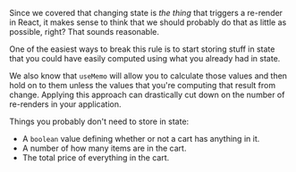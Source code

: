 Since we covered that changing state is _the thing_ that triggers a re-render in React, it makes sense to think that we should probably do that as little as possible, right? That sounds reasonable.

One of the easiest ways to break this rule is to start storing stuff in state that you could have easily computed using what you already had in state. 

We also know that `useMemo` will allow you to calculate those values and then hold on to them unless the values that you're computing that result from change. Applying this approach can drastically cut down on the number of re-renders in your application.

Things you probably don't need to store in state:

- A `boolean` value defining whether or not a cart has anything in it.
- A number of how many items are in the cart.
- The total price of everything in the cart.
